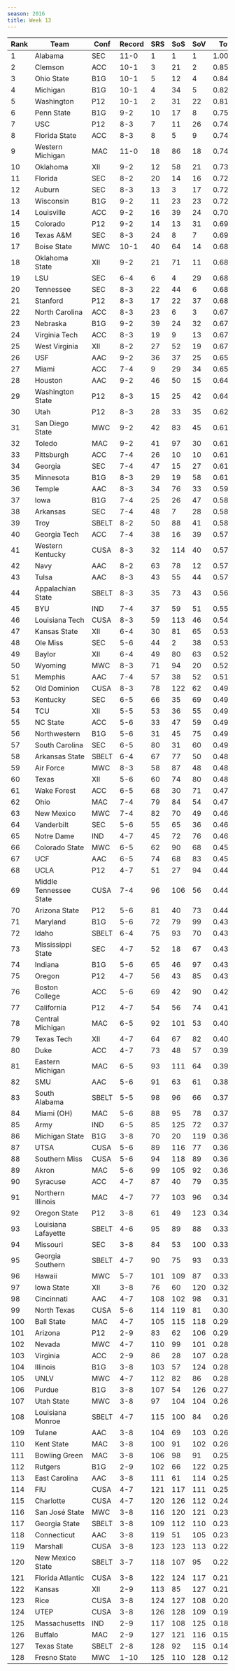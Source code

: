 ```yaml
---
season: 2016
title: Week 13
---
```

<table class="display"><thead><tr><th>Rank</th><th>Team</th><th>Conf</th><th>Record</th><th>SRS</th><th>SoS</th><th>SoV</th><th>Total</th></tr></thead><tbody>
<tr><td>1</td><td>Alabama</td><td>SEC</td><td>11-0</td><td>1</td><td>1</td><td>1</td><td>1.00000</td></tr>
<tr><td>2</td><td>Clemson</td><td>ACC</td><td>10-1</td><td>3</td><td>21</td><td>2</td><td>0.85666</td></tr>
<tr><td>3</td><td>Ohio State</td><td>B1G</td><td>10-1</td><td>5</td><td>12</td><td>4</td><td>0.84613</td></tr>
<tr><td>4</td><td>Michigan</td><td>B1G</td><td>10-1</td><td>4</td><td>34</td><td>5</td><td>0.82946</td></tr>
<tr><td>5</td><td>Washington</td><td>P12</td><td>10-1</td><td>2</td><td>31</td><td>22</td><td>0.81489</td></tr>
<tr><td>6</td><td>Penn State</td><td>B1G</td><td>9-2</td><td>10</td><td>17</td><td>8</td><td>0.75038</td></tr>
<tr><td>7</td><td>USC</td><td>P12</td><td>8-3</td><td>7</td><td>11</td><td>26</td><td>0.74540</td></tr>
<tr><td>8</td><td>Florida State</td><td>ACC</td><td>8-3</td><td>8</td><td>5</td><td>9</td><td>0.74353</td></tr>
<tr><td>9</td><td>Western Michigan</td><td>MAC</td><td>11-0</td><td>18</td><td>86</td><td>18</td><td>0.74013</td></tr>
<tr><td>10</td><td>Oklahoma</td><td>XII</td><td>9-2</td><td>12</td><td>58</td><td>21</td><td>0.73402</td></tr>
<tr><td>11</td><td>Florida</td><td>SEC</td><td>8-2</td><td>20</td><td>14</td><td>16</td><td>0.72510</td></tr>
<tr><td>12</td><td>Auburn</td><td>SEC</td><td>8-3</td><td>13</td><td>3</td><td>17</td><td>0.72505</td></tr>
<tr><td>13</td><td>Wisconsin</td><td>B1G</td><td>9-2</td><td>11</td><td>23</td><td>23</td><td>0.72465</td></tr>
<tr><td>14</td><td>Louisville</td><td>ACC</td><td>9-2</td><td>16</td><td>39</td><td>24</td><td>0.70824</td></tr>
<tr><td>15</td><td>Colorado</td><td>P12</td><td>9-2</td><td>14</td><td>13</td><td>31</td><td>0.69326</td></tr>
<tr><td>16</td><td>Texas A&M</td><td>SEC</td><td>8-3</td><td>24</td><td>8</td><td>7</td><td>0.69160</td></tr>
<tr><td>17</td><td>Boise State</td><td>MWC</td><td>10-1</td><td>40</td><td>64</td><td>14</td><td>0.68904</td></tr>
<tr><td>18</td><td>Oklahoma State</td><td>XII</td><td>9-2</td><td>21</td><td>71</td><td>11</td><td>0.68858</td></tr>
<tr><td>19</td><td>LSU</td><td>SEC</td><td>6-4</td><td>6</td><td>4</td><td>29</td><td>0.68836</td></tr>
<tr><td>20</td><td>Tennessee</td><td>SEC</td><td>8-3</td><td>22</td><td>44</td><td>6</td><td>0.68561</td></tr>
<tr><td>21</td><td>Stanford</td><td>P12</td><td>8-3</td><td>17</td><td>22</td><td>37</td><td>0.68324</td></tr>
<tr><td>22</td><td>North Carolina</td><td>ACC</td><td>8-3</td><td>23</td><td>6</td><td>3</td><td>0.67832</td></tr>
<tr><td>23</td><td>Nebraska</td><td>B1G</td><td>9-2</td><td>39</td><td>24</td><td>32</td><td>0.67771</td></tr>
<tr><td>24</td><td>Virginia Tech</td><td>ACC</td><td>8-3</td><td>19</td><td>9</td><td>13</td><td>0.67486</td></tr>
<tr><td>25</td><td>West Virginia</td><td>XII</td><td>8-2</td><td>27</td><td>52</td><td>19</td><td>0.67340</td></tr>
<tr><td>26</td><td>USF</td><td>AAC</td><td>9-2</td><td>36</td><td>37</td><td>25</td><td>0.65795</td></tr>
<tr><td>27</td><td>Miami</td><td>ACC</td><td>7-4</td><td>9</td><td>29</td><td>34</td><td>0.65475</td></tr>
<tr><td>28</td><td>Houston</td><td>AAC</td><td>9-2</td><td>46</td><td>50</td><td>15</td><td>0.64671</td></tr>
<tr><td>29</td><td>Washington State</td><td>P12</td><td>8-3</td><td>15</td><td>25</td><td>42</td><td>0.64461</td></tr>
<tr><td>30</td><td>Utah</td><td>P12</td><td>8-3</td><td>28</td><td>33</td><td>35</td><td>0.62640</td></tr>
<tr><td>31</td><td>San Diego State</td><td>MWC</td><td>9-2</td><td>42</td><td>83</td><td>45</td><td>0.61900</td></tr>
<tr><td>32</td><td>Toledo</td><td>MAC</td><td>9-2</td><td>41</td><td>97</td><td>30</td><td>0.61816</td></tr>
<tr><td>33</td><td>Pittsburgh</td><td>ACC</td><td>7-4</td><td>26</td><td>10</td><td>10</td><td>0.61734</td></tr>
<tr><td>34</td><td>Georgia</td><td>SEC</td><td>7-4</td><td>47</td><td>15</td><td>27</td><td>0.61636</td></tr>
<tr><td>35</td><td>Minnesota</td><td>B1G</td><td>8-3</td><td>29</td><td>19</td><td>58</td><td>0.61271</td></tr>
<tr><td>36</td><td>Temple</td><td>AAC</td><td>8-3</td><td>34</td><td>76</td><td>33</td><td>0.59642</td></tr>
<tr><td>37</td><td>Iowa</td><td>B1G</td><td>7-4</td><td>25</td><td>26</td><td>47</td><td>0.58391</td></tr>
<tr><td>38</td><td>Arkansas</td><td>SEC</td><td>7-4</td><td>48</td><td>7</td><td>28</td><td>0.58293</td></tr>
<tr><td>39</td><td>Troy</td><td>SBELT</td><td>8-2</td><td>50</td><td>88</td><td>41</td><td>0.58240</td></tr>
<tr><td>40</td><td>Georgia Tech</td><td>ACC</td><td>7-4</td><td>38</td><td>16</td><td>39</td><td>0.57713</td></tr>
<tr><td>41</td><td>Western Kentucky</td><td>CUSA</td><td>8-3</td><td>32</td><td>114</td><td>40</td><td>0.57637</td></tr>
<tr><td>42</td><td>Navy</td><td>AAC</td><td>8-2</td><td>63</td><td>78</td><td>12</td><td>0.57502</td></tr>
<tr><td>43</td><td>Tulsa</td><td>AAC</td><td>8-3</td><td>43</td><td>55</td><td>44</td><td>0.57205</td></tr>
<tr><td>44</td><td>Appalachian State</td><td>SBELT</td><td>8-3</td><td>35</td><td>73</td><td>43</td><td>0.56832</td></tr>
<tr><td>45</td><td>BYU</td><td>IND</td><td>7-4</td><td>37</td><td>59</td><td>51</td><td>0.55546</td></tr>
<tr><td>46</td><td>Louisiana Tech</td><td>CUSA</td><td>8-3</td><td>59</td><td>113</td><td>46</td><td>0.54653</td></tr>
<tr><td>47</td><td>Kansas State</td><td>XII</td><td>6-4</td><td>30</td><td>81</td><td>65</td><td>0.53914</td></tr>
<tr><td>48</td><td>Ole Miss</td><td>SEC</td><td>5-6</td><td>44</td><td>2</td><td>38</td><td>0.53185</td></tr>
<tr><td>49</td><td>Baylor</td><td>XII</td><td>6-4</td><td>49</td><td>80</td><td>63</td><td>0.52769</td></tr>
<tr><td>50</td><td>Wyoming</td><td>MWC</td><td>8-3</td><td>71</td><td>94</td><td>20</td><td>0.52036</td></tr>
<tr><td>51</td><td>Memphis</td><td>AAC</td><td>7-4</td><td>57</td><td>38</td><td>52</td><td>0.51986</td></tr>
<tr><td>52</td><td>Old Dominion</td><td>CUSA</td><td>8-3</td><td>78</td><td>122</td><td>62</td><td>0.49905</td></tr>
<tr><td>53</td><td>Kentucky</td><td>SEC</td><td>6-5</td><td>66</td><td>35</td><td>69</td><td>0.49607</td></tr>
<tr><td>54</td><td>TCU</td><td>XII</td><td>5-5</td><td>53</td><td>36</td><td>55</td><td>0.49495</td></tr>
<tr><td>55</td><td>NC State</td><td>ACC</td><td>5-6</td><td>33</td><td>47</td><td>59</td><td>0.49410</td></tr>
<tr><td>56</td><td>Northwestern</td><td>B1G</td><td>5-6</td><td>31</td><td>45</td><td>75</td><td>0.49360</td></tr>
<tr><td>57</td><td>South Carolina</td><td>SEC</td><td>6-5</td><td>80</td><td>31</td><td>60</td><td>0.49119</td></tr>
<tr><td>58</td><td>Arkansas State</td><td>SBELT</td><td>6-4</td><td>67</td><td>77</td><td>50</td><td>0.48830</td></tr>
<tr><td>59</td><td>Air Force</td><td>MWC</td><td>8-3</td><td>58</td><td>87</td><td>48</td><td>0.48792</td></tr>
<tr><td>60</td><td>Texas</td><td>XII</td><td>5-6</td><td>60</td><td>74</td><td>80</td><td>0.48561</td></tr>
<tr><td>61</td><td>Wake Forest</td><td>ACC</td><td>6-5</td><td>68</td><td>30</td><td>71</td><td>0.47294</td></tr>
<tr><td>62</td><td>Ohio</td><td>MAC</td><td>7-4</td><td>79</td><td>84</td><td>54</td><td>0.47144</td></tr>
<tr><td>63</td><td>New Mexico</td><td>MWC</td><td>7-4</td><td>82</td><td>70</td><td>49</td><td>0.46838</td></tr>
<tr><td>64</td><td>Vanderbilt</td><td>SEC</td><td>5-6</td><td>55</td><td>65</td><td>36</td><td>0.46641</td></tr>
<tr><td>65</td><td>Notre Dame</td><td>IND</td><td>4-7</td><td>45</td><td>72</td><td>76</td><td>0.46560</td></tr>
<tr><td>66</td><td>Colorado State</td><td>MWC</td><td>6-5</td><td>62</td><td>90</td><td>68</td><td>0.45664</td></tr>
<tr><td>67</td><td>UCF</td><td>AAC</td><td>6-5</td><td>74</td><td>68</td><td>83</td><td>0.45556</td></tr>
<tr><td>68</td><td>UCLA</td><td>P12</td><td>4-7</td><td>51</td><td>27</td><td>94</td><td>0.44994</td></tr>
<tr><td>69</td><td>Middle Tennessee State</td><td>CUSA</td><td>7-4</td><td>96</td><td>106</td><td>56</td><td>0.44936</td></tr>
<tr><td>70</td><td>Arizona State</td><td>P12</td><td>5-6</td><td>81</td><td>40</td><td>73</td><td>0.44158</td></tr>
<tr><td>71</td><td>Maryland</td><td>B1G</td><td>5-6</td><td>72</td><td>79</td><td>99</td><td>0.43779</td></tr>
<tr><td>72</td><td>Idaho</td><td>SBELT</td><td>6-4</td><td>75</td><td>93</td><td>70</td><td>0.43678</td></tr>
<tr><td>73</td><td>Mississippi State</td><td>SEC</td><td>4-7</td><td>52</td><td>18</td><td>67</td><td>0.43565</td></tr>
<tr><td>74</td><td>Indiana</td><td>B1G</td><td>5-6</td><td>65</td><td>46</td><td>97</td><td>0.43388</td></tr>
<tr><td>75</td><td>Oregon</td><td>P12</td><td>4-7</td><td>56</td><td>43</td><td>85</td><td>0.43301</td></tr>
<tr><td>76</td><td>Boston College</td><td>ACC</td><td>5-6</td><td>69</td><td>42</td><td>90</td><td>0.42735</td></tr>
<tr><td>77</td><td>California</td><td>P12</td><td>4-7</td><td>54</td><td>56</td><td>74</td><td>0.41481</td></tr>
<tr><td>78</td><td>Central Michigan</td><td>MAC</td><td>6-5</td><td>92</td><td>101</td><td>53</td><td>0.40821</td></tr>
<tr><td>79</td><td>Texas Tech</td><td>XII</td><td>4-7</td><td>64</td><td>67</td><td>82</td><td>0.40360</td></tr>
<tr><td>80</td><td>Duke</td><td>ACC</td><td>4-7</td><td>73</td><td>48</td><td>57</td><td>0.39838</td></tr>
<tr><td>81</td><td>Eastern Michigan</td><td>MAC</td><td>6-5</td><td>93</td><td>111</td><td>64</td><td>0.39812</td></tr>
<tr><td>82</td><td>SMU</td><td>AAC</td><td>5-6</td><td>91</td><td>63</td><td>61</td><td>0.38680</td></tr>
<tr><td>83</td><td>South Alabama</td><td>SBELT</td><td>5-5</td><td>98</td><td>96</td><td>66</td><td>0.37749</td></tr>
<tr><td>84</td><td>Miami (OH)</td><td>MAC</td><td>5-6</td><td>88</td><td>95</td><td>78</td><td>0.37454</td></tr>
<tr><td>85</td><td>Army</td><td>IND</td><td>6-5</td><td>85</td><td>125</td><td>72</td><td>0.37075</td></tr>
<tr><td>86</td><td>Michigan State</td><td>B1G</td><td>3-8</td><td>70</td><td>20</td><td>119</td><td>0.36760</td></tr>
<tr><td>87</td><td>UTSA</td><td>CUSA</td><td>5-6</td><td>89</td><td>116</td><td>77</td><td>0.36742</td></tr>
<tr><td>88</td><td>Southern Miss</td><td>CUSA</td><td>5-6</td><td>94</td><td>118</td><td>89</td><td>0.36470</td></tr>
<tr><td>89</td><td>Akron</td><td>MAC</td><td>5-6</td><td>99</td><td>105</td><td>92</td><td>0.36017</td></tr>
<tr><td>90</td><td>Syracuse</td><td>ACC</td><td>4-7</td><td>87</td><td>40</td><td>79</td><td>0.35679</td></tr>
<tr><td>91</td><td>Northern Illinois</td><td>MAC</td><td>4-7</td><td>77</td><td>103</td><td>96</td><td>0.34690</td></tr>
<tr><td>92</td><td>Oregon State</td><td>P12</td><td>3-8</td><td>61</td><td>49</td><td>123</td><td>0.34595</td></tr>
<tr><td>93</td><td>Louisiana Lafayette</td><td>SBELT</td><td>4-6</td><td>95</td><td>89</td><td>88</td><td>0.33982</td></tr>
<tr><td>94</td><td>Missouri</td><td>SEC</td><td>3-8</td><td>84</td><td>53</td><td>100</td><td>0.33480</td></tr>
<tr><td>95</td><td>Georgia Southern</td><td>SBELT</td><td>4-7</td><td>90</td><td>75</td><td>93</td><td>0.33279</td></tr>
<tr><td>96</td><td>Hawaii</td><td>MWC</td><td>5-7</td><td>101</td><td>109</td><td>87</td><td>0.33047</td></tr>
<tr><td>97</td><td>Iowa State</td><td>XII</td><td>3-8</td><td>76</td><td>60</td><td>120</td><td>0.32963</td></tr>
<tr><td>98</td><td>Cincinnati</td><td>AAC</td><td>4-7</td><td>108</td><td>102</td><td>98</td><td>0.31812</td></tr>
<tr><td>99</td><td>North Texas</td><td>CUSA</td><td>5-6</td><td>114</td><td>119</td><td>81</td><td>0.30899</td></tr>
<tr><td>100</td><td>Ball State</td><td>MAC</td><td>4-7</td><td>105</td><td>115</td><td>118</td><td>0.29504</td></tr>
<tr><td>101</td><td>Arizona</td><td>P12</td><td>2-9</td><td>83</td><td>62</td><td>106</td><td>0.29018</td></tr>
<tr><td>102</td><td>Nevada</td><td>MWC</td><td>4-7</td><td>110</td><td>99</td><td>101</td><td>0.28682</td></tr>
<tr><td>103</td><td>Virginia</td><td>ACC</td><td>2-9</td><td>86</td><td>28</td><td>107</td><td>0.28602</td></tr>
<tr><td>104</td><td>Illinois</td><td>B1G</td><td>3-8</td><td>103</td><td>57</td><td>124</td><td>0.28390</td></tr>
<tr><td>105</td><td>UNLV</td><td>MWC</td><td>4-7</td><td>112</td><td>82</td><td>86</td><td>0.28252</td></tr>
<tr><td>106</td><td>Purdue</td><td>B1G</td><td>3-8</td><td>107</td><td>54</td><td>126</td><td>0.27290</td></tr>
<tr><td>107</td><td>Utah State</td><td>MWC</td><td>3-8</td><td>97</td><td>104</td><td>104</td><td>0.26645</td></tr>
<tr><td>108</td><td>Louisiana Monroe</td><td>SBELT</td><td>4-7</td><td>115</td><td>100</td><td>84</td><td>0.26483</td></tr>
<tr><td>109</td><td>Tulane</td><td>AAC</td><td>3-8</td><td>104</td><td>69</td><td>103</td><td>0.26398</td></tr>
<tr><td>110</td><td>Kent State</td><td>MAC</td><td>3-8</td><td>100</td><td>91</td><td>102</td><td>0.26019</td></tr>
<tr><td>111</td><td>Bowling Green</td><td>MAC</td><td>3-8</td><td>106</td><td>98</td><td>91</td><td>0.25724</td></tr>
<tr><td>112</td><td>Rutgers</td><td>B1G</td><td>2-9</td><td>102</td><td>66</td><td>122</td><td>0.25508</td></tr>
<tr><td>113</td><td>East Carolina</td><td>AAC</td><td>3-8</td><td>111</td><td>61</td><td>114</td><td>0.25406</td></tr>
<tr><td>114</td><td>FIU</td><td>CUSA</td><td>4-7</td><td>121</td><td>117</td><td>111</td><td>0.25350</td></tr>
<tr><td>115</td><td>Charlotte</td><td>CUSA</td><td>4-7</td><td>120</td><td>126</td><td>112</td><td>0.24854</td></tr>
<tr><td>116</td><td>San José State</td><td>MWC</td><td>3-8</td><td>116</td><td>120</td><td>121</td><td>0.23580</td></tr>
<tr><td>117</td><td>Georgia State</td><td>SBELT</td><td>3-8</td><td>109</td><td>112</td><td>110</td><td>0.23415</td></tr>
<tr><td>118</td><td>Connecticut</td><td>AAC</td><td>3-8</td><td>119</td><td>51</td><td>105</td><td>0.23091</td></tr>
<tr><td>119</td><td>Marshall</td><td>CUSA</td><td>3-8</td><td>123</td><td>123</td><td>113</td><td>0.22945</td></tr>
<tr><td>120</td><td>New Mexico State</td><td>SBELT</td><td>3-7</td><td>118</td><td>107</td><td>95</td><td>0.22208</td></tr>
<tr><td>121</td><td>Florida Atlantic</td><td>CUSA</td><td>3-8</td><td>122</td><td>124</td><td>117</td><td>0.21809</td></tr>
<tr><td>122</td><td>Kansas</td><td>XII</td><td>2-9</td><td>113</td><td>85</td><td>127</td><td>0.21024</td></tr>
<tr><td>123</td><td>Rice</td><td>CUSA</td><td>3-8</td><td>124</td><td>127</td><td>108</td><td>0.20968</td></tr>
<tr><td>124</td><td>UTEP</td><td>CUSA</td><td>3-8</td><td>126</td><td>128</td><td>109</td><td>0.19186</td></tr>
<tr><td>125</td><td>Massachusetts</td><td>IND</td><td>2-9</td><td>117</td><td>108</td><td>125</td><td>0.18325</td></tr>
<tr><td>126</td><td>Buffalo</td><td>MAC</td><td>2-9</td><td>127</td><td>121</td><td>116</td><td>0.15325</td></tr>
<tr><td>127</td><td>Texas State</td><td>SBELT</td><td>2-8</td><td>128</td><td>92</td><td>115</td><td>0.14337</td></tr>
<tr><td>128</td><td>Fresno State</td><td>MWC</td><td>1-10</td><td>125</td><td>110</td><td>128</td><td>0.12840</td></tr>
</tbody></table>
